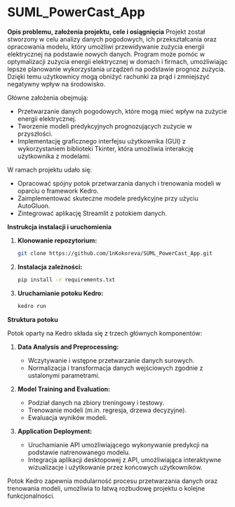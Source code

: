 # SUML_PowerCast_App
**Opis problemu, założenia projektu, cele i osiągnięcia**
Projekt został stworzony w celu analizy danych pogodowych, ich przekształcania oraz opracowania modelu, który umożliwi przewidywanie zużycia energii elektrycznej na podstawie nowych danych. Program może pomóc w optymalizacji zużycia energii elektrycznej w domach i firmach, umożliwiając lepsze planowanie wykorzystania urządzeń na podstawie prognoz zużycia. Dzięki temu użytkownicy mogą obniżyć rachunki za prąd i zmniejszyć negatywny wpływ na środowisko.

Główne założenia obejmują:
- Przetwarzanie danych pogodowych, które mogą mieć wpływ na zużycie energii elektrycznej.
- Tworzenie modeli predykcyjnych prognozujących zużycie w przyszłości.
- Implementację graficznego interfejsu użytkownika (GUI) z wykorzystaniem biblioteki Tkinter, która umożliwia   interakcję użytkownika z modelami.

W ramach projektu udało się:
- Opracować spójny potok przetwarzania danych i trenowania modeli w oparciu o framework Kedro.
- Zaimplementować skuteczne modele predykcyjne przy użyciu AutoGluon.
- Zintegrować aplikację Streamlit z potokiem danych.

**Instrukcja instalacji i uruchomienia**

1. **Klonowanie repozytorium:**
   ```bash
   git clone https://github.com/1nKokoreva/SUML_PowerCast_App.git
   ```

2. **Instalacja zależności:**
   ```bash
   pip install -r requirements.txt
   ```

3. **Uruchamianie potoku Kedro:**
   ```bash
   kedro run
   ```

**Struktura potoku**

Potok oparty na Kedro składa się z trzech głównych komponentów:

1. **Data Analysis and Preprocessing:**
   - Wczytywanie i wstępne przetwarzanie danych surowych.
   - Normalizacja i transformacja danych wejściowych zgodnie z ustalonymi parametrami.

2. **Model Training and Evaluation:**
   - Podział danych na zbiory treningowy i testowy.
   - Trenowanie modeli (m.in. regresja, drzewa decyzyjne).
   - Ewaluacja wyników modeli.

3. **Application Deployment:**
   - Uruchamianie API umożliwiającego wykonywanie predykcji na podstawie natrenowanego modelu.
   - Integracja aplikacji desktopowej z API, umożliwiająca interaktywne wizualizacje i użytkowanie przez końcowych użytkowników.

Potok Kedro zapewnia modularność procesu przetwarzania danych oraz trenowania modeli, umożliwia to łatwą rozbudowę projektu o kolejne funkcjonalności.
